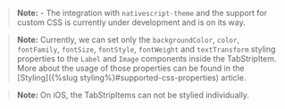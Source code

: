 > **Note:** - The integration with `nativescript-theme` and the support for custom CSS is currently under development and is on its way.

<snippet id='tabs-theming-css-ng'/>

> **Note:** Currently, we can set only the `backgroundColor`, `color`, `fontFamily`, `fontSize`, `fontStyle`, `fontWeight` and `textTransform` styling properties to the `Label` and `Image` components inside the TabStripItem. More about the usage of those properties can be found in the [Styling]({%slug styling%}#supported-css-properties) article.

> **Note:** On iOS, the TabStripItems can not be stylied individually.
